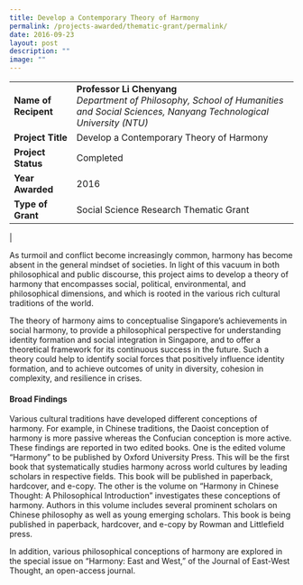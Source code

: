 ```yaml
---
title: Develop a Contemporary Theory of Harmony
permalink: /projects-awarded/thematic-grant/permalink/
date: 2016-09-23
layout: post
description: ""
image: ""
---
```


|  |  |
|---|---|
| **Name of Recipent** | **Professor Li Chenyang**<br>_Department of Philosophy, School of Humanities and Social Sciences, Nanyang Technological University (NTU)_ |
| **Project Title** | Develop a Contemporary Theory of Harmony |
| **Project Status** | Completed |
| **Year Awarded** | 2016 |
| **Type of Grant** | Social Science Research Thematic Grant |
|

As turmoil and conflict become increasingly common, harmony has become absent in the general mindset of societies. In light of this vacuum in both philosophical and public discourse, this project aims to develop a theory of harmony that encompasses social, political, environmental, and philosophical dimensions, and which is rooted in the various rich cultural traditions of the world. 

The theory of harmony aims to conceptualise Singapore’s achievements in social harmony, to provide a philosophical perspective for understanding identity formation and social integration in Singapore, and to offer a theoretical framework for its continuous success in the future. Such a theory could help to identify social forces that positively influence identity formation, and to achieve outcomes of unity in diversity, cohesion in complexity, and resilience in crises.

#### **Broad Findings**
Various cultural traditions have developed different conceptions of harmony. For example, in Chinese traditions, the Daoist conception of harmony is more passive whereas the Confucian conception is more active. These findings are reported in two edited books. One is the edited volume “Harmony” to be published by Oxford University Press. This will be the first book that systematically studies harmony across world cultures by leading scholars in respective fields. This book will be published in paperback, hardcover, and e-copy. The other is the volume on “Harmony in Chinese Thought: A Philosophical Introduction” investigates these conceptions of harmony. Authors in this volume includes several prominent scholars on Chinese philosophy as well as young emerging scholars. This book is being published in paperback, hardcover, and e-copy by Rowman and Littlefield press.

In addition, various philosophical conceptions of harmony are explored in the special issue on “Harmony: East and West,” of the Journal of East-West Thought, an open-access journal.